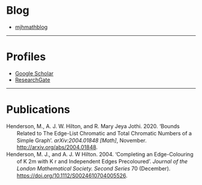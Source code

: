# Blog

* [mjhmathblog](https://mhenderson.github.io/mjhmathblog/)

---

# Profiles

* [Google Scholar](https://scholar.google.com/citations?user=S4a1LGAAAAAJ)
* [ResearchGate](https://www.researchgate.net/profile/Matthew-Henderson-9)

---

# Publications

<div class="csl-bib-body" style="line-height: 1.35; margin-left: 2em; text-indent:-2em;">
  <div class="csl-entry">Henderson, M., A. J. W. Hilton, and R. Mary Jeya Jothi. 2020. ‘Bounds Related to The Edge-List Chromatic and Total Chromatic Numbers of a Simple Graph’. <i>arXiv:2004.01848 [Math]</i>, November. <a href="http://arxiv.org/abs/2004.01848">http://arxiv.org/abs/2004.01848</a>.</div>
  <span class="Z3988" title="url_ver=Z39.88-2004&amp;ctx_ver=Z39.88-2004&amp;rfr_id=info%3Asid%2Fzotero.org%3A2&amp;rft_val_fmt=info%3Aofi%2Ffmt%3Akev%3Amtx%3Ajournal&amp;rft.genre=article&amp;rft.atitle=Bounds%20Related%20to%20The%20Edge-List%20Chromatic%20and%20Total%20Chromatic%20Numbers%20of%20a%20Simple%20Graph&amp;rft.jtitle=arXiv%3A2004.01848%20%5Bmath%5D&amp;rft.aufirst=M.&amp;rft.aulast=Henderson&amp;rft.au=M.%20Henderson&amp;rft.au=A.%20J.%20W.%20Hilton&amp;rft.au=R.%20Mary%20Jeya%20Jothi&amp;rft.date=2020-11-24"></span>
  <div class="csl-entry">Henderson, M. J., and A. J. W Hilton. 2004. ‘Completing an Edge-Colouring of K 2m with K r and Independent Edges Precoloured’. <i>Journal of the London Mathematical Society. Second Series</i> 70 (December). <a href="https://doi.org/10.1112/S0024610704005526">https://doi.org/10.1112/S0024610704005526</a>.</div>
  <span class="Z3988" title="url_ver=Z39.88-2004&amp;ctx_ver=Z39.88-2004&amp;rfr_id=info%3Asid%2Fzotero.org%3A2&amp;rft_id=info%3Adoi%2F10.1112%2FS0024610704005526&amp;rft_val_fmt=info%3Aofi%2Ffmt%3Akev%3Amtx%3Ajournal&amp;rft.genre=article&amp;rft.atitle=Completing%20an%20edge-colouring%20of%20K%202m%20with%20K%20r%20and%20independent%20edges%20precoloured&amp;rft.jtitle=Journal%20of%20the%20London%20Mathematical%20Society.%20Second%20Series&amp;rft.volume=70&amp;rft.aufirst=M.%20J.&amp;rft.aulast=Henderson&amp;rft.au=M.%20J.%20Henderson&amp;rft.au=A.%20J.%20W%20Hilton&amp;rft.date=2004-12-01"></span>
</div>
